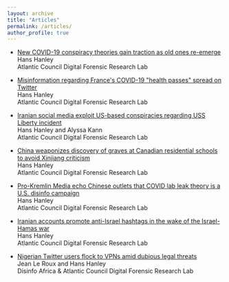 ```yaml
---
layout: archive
title: "Articles"
permalink: /articles/
author_profile: true
---
```

* [New COVID-19 conspiracy theories gain traction as old ones re-emerge](https://medium.com/dfrlab/new-covid-19-conspiracy-theories-gain-traction-as-old-ones-re-emerge-c28e58539198)\
Hans Hanley\
Atlantic Council Digital Forensic Research Lab


* [Misinformation regarding France's COVID-19 "health passes" spread on Twitter](https://medium.com/dfrlab/misinformation-regarding-frances-covid-19-health-passes-spread-on-twitter-ba344920bc16)\
Hans Hanley\
Atlantic Council Digital Forensic Research Lab

* [Iranian social media exploit US-based conspiracies regarding USS Liberty incident](https://medium.com/dfrlab/iranian-social-media-exploit-us-based-conspiracies-regarding-uss-liberty-incident-95bc8960dcfa)\
Hans Hanley and Alyssa Kann\
Atlantic Council Digital Forensic Research Lab

* [China weaponizes discovery of graves at Canadian residential schools to avoid Xinjiang criticism](https://medium.com/dfrlab/china-weaponizes-discovery-of-graves-at-canadian-residential-schools-to-avoid-xinjiang-criticism-6bf618a6e954)\
Hans Hanley\
Atlantic Council Digital Forensic Research Lab

* [Pro-Kremlin Media echo Chinese outlets that COVID lab leak theory is a U.S. disinfo campaign](https://medium.com/dfrlab/pro-kremlin-media-echo-chinese-outlets-that-covid-lab-leak-theory-is-a-u-s-disinfo-campaign-7f1bdc28f0a4)\
Hans Hanley\
Atlantic Council Digital Forensic Research Lab

* [Iranian accounts promote anti-Israel hashtags in the wake of the Israel-Hamas war](https://medium.com/dfrlab/iranian-accounts-promote-anti-israel-hashtags-in-the-wake-of-the-israel-hamas-war-c1240ec25152)\
Hans Hanley\
Atlantic Council Digital Forensic Research Lab 

* [Nigerian Twitter users flock to VPNs amid dubious legal threats](https://medium.com/dfrlab/nigerian-twitter-users-flock-to-vpns-amid-dubious-legal-threats-395101f95cd3)\
Jean Le Roux and Hans Hanley \
Disinfo Africa & Atlantic Council Digital Forensic Research Lab 
